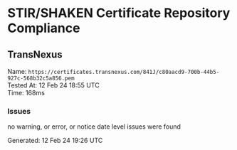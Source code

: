 # STIR/SHAKEN Certificate Repository Compliance

## TransNexus

Name: `https://certificates.transnexus.com/841J/c80aacd9-700b-44b5-927c-568b32c5a856.pem`\
Tested At: 12 Feb 24 18:55 UTC\
Time: 168ms

### Issues

no warning, or error, or notice date level issues were found

Generated: 12 Feb 24 19:26 UTC